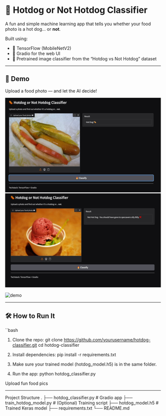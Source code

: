 # 🌭 Hotdog or Not Hotdog Classifier

A fun and simple machine learning app that tells you whether your food photo is a hot dog... or **not**.

Built using:
- 🧠 TensorFlow (MobileNetV2)
- 🎨 Gradio for the web UI
- 📸 Pretrained image classifier from the “Hotdog vs Not Hotdog” dataset

---

## 🚀 Demo

Upload a food photo — and let the AI decide!

![Hotdog example](demo/hotdog_correct.jpeg)
![Hotdog example](demo/hotdog_incorrect.jpeg)

![demo](https://media.giphy.com/media/xT0xeJpnrWC4XWblEk/giphy.gif) <!-- Optional animated gif -->

---

## 🛠 How to Run It
``bash
1. Clone the repo:
git clone https://github.com/yourusername/hotdog-classifier.git
cd hotdog-classifier

2. Install dependencies:
pip install -r requirements.txt

3. Make sure your trained model (hotdog_model.h5) is in the same folder.

4. Run the app:
python hotdog_classifier.py

Upload fun food pics 


----

Project Structure
.
├── hotdog_classifier.py     # Gradio app
├── train_hotdog_model.py    # (Optional) Training script
├── hotdog_model.h5          # Trained Keras model
├── requirements.txt
└── README.md